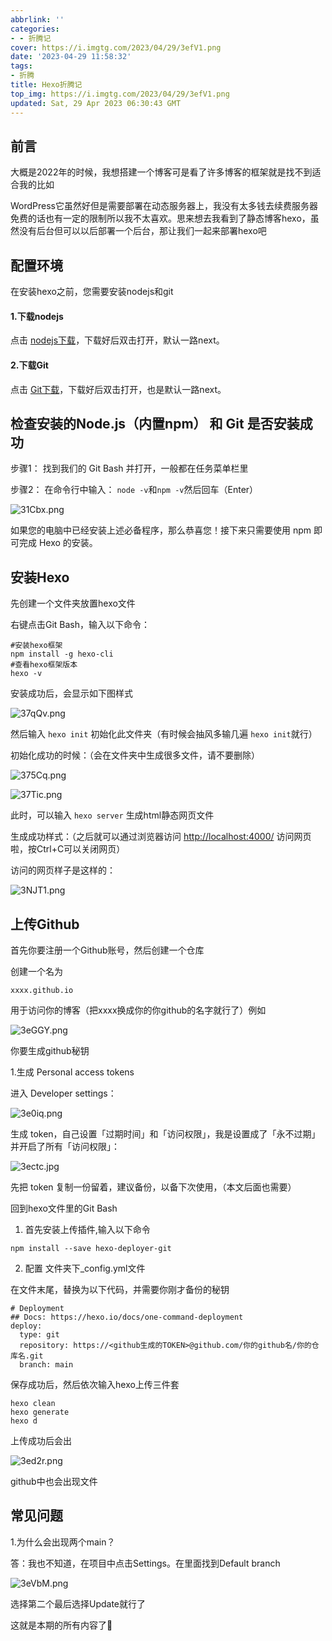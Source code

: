 ```yaml
---
abbrlink: ''
categories:
- - 折腾记
cover: https://i.imgtg.com/2023/04/29/3efV1.png
date: '2023-04-29 11:58:32'
tags:
- 折腾
title: Hexo折腾记
top_img: https://i.imgtg.com/2023/04/29/3efV1.png
updated: Sat, 29 Apr 2023 06:30:43 GMT
---
```

## 前言

大概是2022年的时候，我想搭建一个博客可是看了许多博客的框架就是找不到适合我的比如

WordPress它虽然好但是需要部署在动态服务器上，我没有太多钱去续费服务器免费的话也有一定的限制所以我不太喜欢。思来想去我看到了静态博客hexo，虽然没有后台但可以以后部署一个后台，那让我们一起来部署hexo吧

## 配置环境

在安装hexo之前，您需要安装nodejs和git

#### 1.下载nodejs

点击 [nodejs下载](https://nodejs.org/en/)，下载好后双击打开，默认一路next。

#### 2.下载Git

点击 [Git下载](https://git-scm.com/download/win)，下载好后双击打开，也是默认一路next。

## 检查安装的Node.js（内置npm） 和 Git 是否安装成功

步骤1：
找到我们的 Git Bash 并打开，一般都在任务菜单栏里

步骤2：
在命令行中输入： `node -v`和`npm -v`然后回车（Enter）

![31Cbx.png](https://i.imgtg.com/2023/04/29/31Cbx.png)

如果您的电脑中已经安装上述必备程序，那么恭喜您！接下来只需要使用 npm 即可完成 Hexo 的安装。

## 安装Hexo

先创建一个文件夹放置hexo文件

右键点击Git Bash，输入以下命令：

```
#安装hexo框架
npm install -g hexo-cli
#查看hexo框架版本
hexo -v
```

安装成功后，会显示如下图样式

![37qQv.png](https://i.imgtg.com/2023/04/29/37qQv.png)

然后输入 `hexo init` 初始化此文件夹（有时候会抽风多输几遍 `hexo init`就行）

初始化成功的时候：（会在文件夹中生成很多文件，请不要删除）

![375Cq.png](https://i.imgtg.com/2023/04/29/375Cq.png)

![37Tic.png](https://i.imgtg.com/2023/04/29/37Tic.png)

此时，可以输入 `hexo server` 生成html静态网页文件

生成成功样式：（之后就可以通过浏览器访问 [http://localhost:4000/](http://localhost:4000/) 访问网页啦，按Ctrl+C可以关闭网页）

访问的网页样子是这样的：

![3NJT1.png](https://i.imgtg.com/2023/04/29/3NJT1.png)

## 上传Github

首先你要注册一个Github账号，然后创建一个仓库

创建一个名为

```
xxxx.github.io
```

用于访问你的博客（把xxxx换成你的你github的名字就行了）例如

![3eGGY.png](https://i.imgtg.com/2023/04/29/3eGGY.png)

你要生成github秘钥

1.生成 Personal access tokens

进入 Developer settings：

![3e0iq.png](https://i.imgtg.com/2023/04/29/3e0iq.png)

生成 token，自己设置「过期时间」和「访问权限」，我是设置成了「永不过期」并开启了所有「访问权限」：

![3ectc.jpg](https://i.imgtg.com/2023/04/29/3ectc.jpg)

先把 token 复制一份留着，建议备份，以备下次使用，（本文后面也需要）

回到hexo文件里的Git Bash

1. 首先安装上传插件,输入以下命令

```
npm install --save hexo-deployer-git
```

2. 配置 文件夹下\_config.yml文件

在文件末尾，替换为以下代码，并需要你刚才备份的秘钥

```
# Deployment
## Docs: https://hexo.io/docs/one-command-deployment
deploy:
  type: git 
  repository: https://<github生成的TOKEN>@github.com/你的github名/你的仓库名.git 
  branch: main
```

保存成功后，然后依次输入hexo上传三件套

```
hexo clean 
hexo generate
hexo d
```

上传成功后会出

![3ed2r.png](https://i.imgtg.com/2023/04/29/3ed2r.png)

github中也会出现文件

## 常见问题

1.为什么会出现两个main？

答：我也不知道，在项目中点击Settings。在里面找到Default branch

![3eVbM.png](https://i.imgtg.com/2023/04/29/3eVbM.png)

选择第二个最后选择Update就行了

这就是本期的所有内容了🙂
